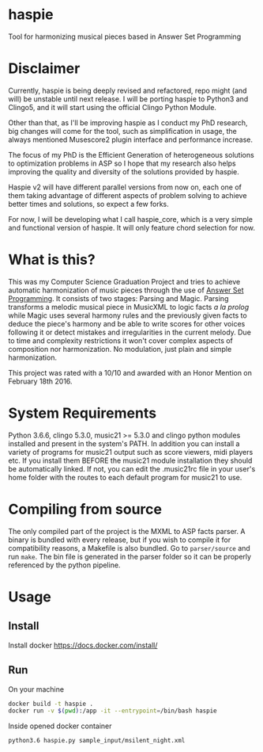 # haspie
Tool for harmonizing musical pieces based in Answer Set Programming

# Disclaimer
Currently, haspie is being deeply revised and refactored, repo might (and will) be unstable until next release.
I will be porting haspie to Python3 and Clingo5, and it will start using the official Clingo Python Module.

Other than that, as I'll be improving haspie as I conduct my PhD research, big changes will come for the tool, such as simplification in usage, the always mentioned Musescore2 plugin interface and performance increase.

The focus of my PhD is the Efficient Generation of heterogeneous solutions to optimization problems in ASP so I hope that my research also helps improving the quality and diversity of the solutions provided by haspie.

Haspie v2 will have different parallel versions from now on, each one of them taking advantage of different aspects of problem solving to achieve better times and solutions, so expect a few forks.

For now, I will be developing what I call haspie_core, which is a very simple and functional version of haspie. It will only feature chord selection for now.

# What is this?
This was my Computer Science Graduation Project and tries to achieve automatic harmonization of music pieces through the use of [Answer Set Programming](http://potassco.sourceforge.net/). It consists of two stages: Parsing and Magic. Parsing transforms a melodic musical piece in MusicXML to logic facts *a la prolog* while Magic uses several harmony rules and the previously given facts to deduce the piece's harmony and be able to write scores for other voices following it or detect mistakes and irregularities in the current melody. Due to time and complexity restrictions it won't cover complex aspects of composition nor harmonization. No modulation, just plain and simple harmonization.

This project was rated with a 10/10 and awarded with an Honor Mention on February 18th 2016.

# System Requirements
Python 3.6.6, clingo 5.3.0, music21 >= 5.3.0 and clingo python modules installed and present in the system's PATH. In addition you can install a variety of programs for music21 output such as score viewers, midi players etc. If you install them BEFORE the music21 module installation they should be automatically linked. If not, you can edit the .music21rc file in your user's home folder with the routes to each default program for music21 to use.

# Compiling from source
The only compiled part of the project is the MXML to ASP facts parser. A binary is bundled with every release, but if you wish to compile it for compatibility reasons, a Makefile is also bundled. Go to ```parser/source``` and run ```make```. The bin file is generated in the parser folder so it can be properly referenced by the python pipeline.

# Usage

## Install

Install docker https://docs.docker.com/install/

## Run

On your machine
```bash
docker build -t haspie .
docker run -v $(pwd):/app -it --entrypoint=/bin/bash haspie
```

Inside opened docker container
```bash
python3.6 haspie.py sample_input/msilent_night.xml
```
